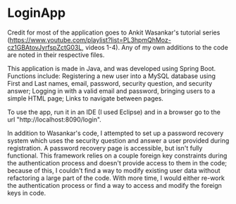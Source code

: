 # LoginApp
Credit for most of the application goes to Ankit Wasankar's tutorial series (https://www.youtube.com/playlist?list=PL3hpmQhMoz-cz1GBAtovJyrfspZctG03L, videos 1-4). Any of my own additions to the code are noted in their respective files.

This application is made in Java, and was developed using Spring Boot. Functions include:
Registering a new user into a MySQL database using First and Last names, email, password, security question, and security answer;
Logging in with a valid email and password, bringing users to a simple HTML page;
Links to navigate between pages.

To use the app, run it in an IDE (I used Eclipse) and in a browser go to the url "http://localhost:8090/login".

In addition to Wasankar's code, I attempted to set up a password recovery system which uses the security question and answer a user provided during registration. A password recovery page is accessible, but isn't fully functional. This framework relies on a couple foreign key constraints during the authentication process and doesn't provide access to them in the code; because of this, I couldn't find a way to modify existing user data without refactoring a large part of the code. With more time, I would either re-work the authentication process or find a way to access and modify the foreign keys in code.
